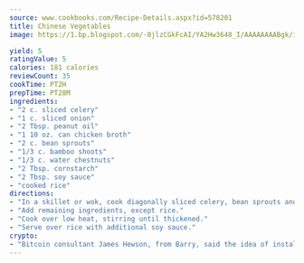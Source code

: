 ```yaml
---
source: www.cookbooks.com/Recipe-Details.aspx?id=578201
title: Chinese Vegetables
image: https://1.bp.blogspot.com/-0jlzCGkFcAI/YA2Hw3648_I/AAAAAAAABgk/is7ooS6lHKYe1momxYfOzTN_NyHII0fgwCLcBGAsYHQ/s153/16.png

yield: 5
ratingValue: 5
calories: 181 calories
reviewCount: 35
cookTime: PT2H
prepTime: PT28M
ingredients:
- "2 c. sliced celery"
- "1 c. sliced onion"
- "2 Tbsp. peanut oil"
- "1 10 oz. can chicken broth"
- "2 c. bean sprouts"
- "1/3 c. bamboo shoots"
- "1/3 c. water chestnuts"
- "2 Tbsp. cornstarch"
- "2 Tbsp. soy sauce"
- "cooked rice"
directions:
- "In a skillet or wok, cook diagonally sliced celery, bean sprouts and onion in oil until tender."
- "Add remaining ingredients, except rice."
- "Cook over low heat, stirring until thickened."
- "Serve over rice with additional soy sauce."
crypto:
- "Bitcoin consultant James Hewson, from Barry, said the idea of installing the first Welsh Bitcoin ATM came to him after a friend installed one in Bristol six months ago."
---
```

